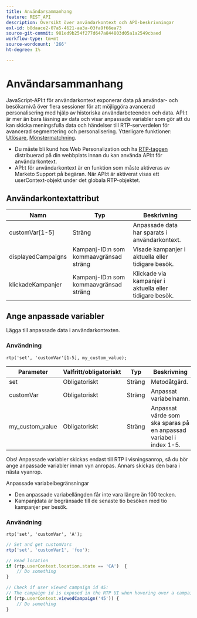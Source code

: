 ```yaml
---
title: Användarsammanhang
feature: REST API
description: Översikt över användarkontext och API-beskrivningar
exl-id: b8daace2-07a5-4621-aa3a-03fa9f66ea73
source-git-commit: 981ed9b254f277d647a844803d05a1a2549cbaed
workflow-type: tm+mt
source-wordcount: '266'
ht-degree: 1%

---
```


# Användarsammanhang

JavaScript-API:t för användarkontext exponerar data på användar- och besökarnivå över flera sessioner för att möjliggöra avancerad personalisering med hjälp av historiska användarbeteenden och data. API:t är mer än bara läsning av data och visar anpassade variabler som gör att du kan skicka meningsfulla data och händelser till RTP-serverdelen för avancerad segmentering och personalisering. Ytterligare funktioner: [Utlösare](../javascript-api/triggers.md), [Mönstermatchning](../javascript-api/pattern-match.md).

- Du måste bli kund hos Web Personalization och ha [RTP-taggen ](https://experienceleague.adobe.com/en/docs/marketo/using/product-docs/web-personalization/rtp-tag-implementation/deploy-the-rtp-javascript) distribuerad på din webbplats innan du kan använda API:t för användarkontext.
- API:t för användarkontext är en funktion som måste aktiveras av Marketo Support på begäran. När API:t är aktiverat visas ett userContext-objekt under det globala RTP-objektet.

## Användarkontextattribut

| Namn | Typ | Beskrivning |
|------------------|-------------|------|
| customVar[1-5] | Sträng | Anpassade data har sparats i användarkontext. |
| displayedCampaigns | Kampanj-ID:n som kommaavgränsad sträng | Visade kampanjer i aktuella eller tidigare besök. |
| klickadeKampanjer | Kampanj-ID:n som kommaavgränsad sträng | Klickade via kampanjer i aktuella eller tidigare besök. |

## Ange anpassade variabler

Lägga till anpassade data i användarkontexten.

### Användning

`rtp('set', 'customVar'[1-5], my_custom_value);`

| Parameter | Valfritt/obligatoriskt | Typ | Beskrivning |
|-----------------|-------------------|--------|-----------------|
| set | Obligatoriskt | Sträng | Metodåtgärd. |
| customVar | Obligatoriskt | Sträng | Anpassat variabelnamn. |
| my_custom_value | Obligatoriskt | Sträng | Anpassat värde som ska sparas på en anpassad variabel i index 1-5. |

Obs! Anpassade variabler skickas endast till RTP i visningsanrop, så du bör ange anpassade variabler innan vyn anropas. Annars skickas den bara i nästa vyanrop.

Anpassade variabelbegränsningar

- Den anpassade variabellängden får inte vara längre än 100 tecken.
- Kampanjdata är begränsade till de senaste tio besöken med tio kampanjer per besök.

### Användning

`rtp('set', 'customVar', 'A');`

```javascript
// Set and get customVars
rtp('set', 'customVar1', 'foo');

// Read location
if (rtp.userContext.location.state == 'CA')  {
    // Do something
}

// Check if user viewed campaign id 45:
// The campaign id is exposed in the RTP UI when hovering over a campaign name.
if (rtp.userContext.viewedCampaign('45')) {
    // Do something
}
```
